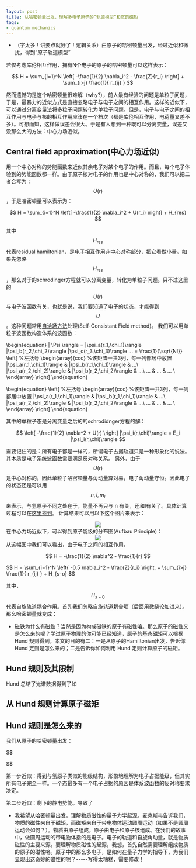 ```yaml
---
layout: post
title: 从哈密顿量出发，理解多电子原子的“轨道模型”和它的磁矩
tags: 
- quantum mechanics
---
```


* （字太多！讲要点就好了！逻辑关系）由原子的哈密顿量出发，经过近似和微扰，得到“原子轨道模型”

若仅考虑库伦相互作用，拥有N个电子的原子的哈密顿量可以这样表示：

$$
H = \sum_{i=1}^N \left[ -\frac{1}{2} \nabla_i^2 - \frac{Z}{r_i} \right] + \sum_{i>j} \frac{1}{ r_{ij} }
$$

然而遗憾的是这个哈密顿量很难解（why?），前人最有经验的问题是单粒子问题，于是，最暴力的近似方式是直接忽略电子与电子之间的相互作用。这样的近似下，可以通过分离变量法将多粒子问题转化为单粒子问题。但是，电子与电子之间的相互作用与电子与核的相互作用应该在一个档次（都是库伦相互作用，电荷量又差不多）。可想而知，这样做误差会很大。于是有人想到一种既可以分离变量，误差又没那么大的方法：中心力场近似。

## Central field approximation(中心力场近似)

用一个中心对称的势能函数来近似其余电子对某个电子的作用。而且，每个电子体验到的势能函数都一样。由于原子核对电子的作用也是中心对称的，我们可以把二者合写为：$$U(r)$$，于是哈密顿量可以表示为：

$$
H =  \sum_{i=1}^N \left[ -\frac{1}{2} \nabla_i^2 + U(r_i) \right] + H_{res}
$$

其中$$H_{res}$$ 代表residual hamiltonian，是电子相互作用非中心对称部分，把它看做小量。如果先忽略$$H_{res}$$，那么对于的schrodinger方程就可以分离变量，转化为单粒子问题。只不过这里的$$U(r)$$ 与电子波函数有关，也就是说，我们要知道了电子的状态，才能得到 $$U$$。这种问题常用[自洽场方法](http://zh.wikipedia.org/wiki/%E8%87%AA%E6%B4%BD%E5%9C%BA%E6%96%B9%E6%B3%95)处理(Self-Consistant Field method)。
我们可以用单粒子波函数构造体系的波函数：

\begin{equation}
| \Psi \rangle = |\psi_a(r_1,\chi_1)\rangle |\psi_b(r_2,\chi_2)\rangle |\psi_c(r_3,\chi_3)\rangle ... 
= \frac{1}{\sqrt{N!}} 
\left[             %左括号
  \begin{array}{ccc}   %该矩阵一共3列，每一列都居中放置
    |\psi_a(r_1,\chi_1)\rangle  & |\psi_b(r_1,\chi_1)\rangle  & ...\\ 
    |\psi_a(r_2,\chi_2)\rangle  & |\psi_b(r_2,\chi_2)\rangle  & ...\\ 
    ...                         & ...                         & ... \\
  \end{array}
\right]
\end{equation}

\begin{equation}
\left[             %左括号
  \begin{array}{ccc}   %该矩阵一共3列，每一列都居中放置
    |\psi_a(r_1,\chi_1)\rangle  & |\psi_b(r_1,\chi_1)\rangle  & ...\\ 
    |\psi_a(r_2,\chi_2)\rangle  & |\psi_b(r_2,\chi_2)\rangle  & ...\\ 
    ...                         & ...                         & ... \\
  \end{array}
\right]
\end{equation}

其中的单粒子态是分离变量之后的的schrodidnger方程的解：

$$
\left[ -\frac{1}{2} \nabla^2 + U(r) \right] |\psi_i(r,\chi)\rangle = E_i |\psi_i(r,\chi)\rangle
$$

需要记住的是：所有电子都是一样的，所谓电子占据轨道只是一种形象化的说法。其本质是电子系统波函数需要满足反对称关系。
另外，由于$$U(r)$$ 是中心对称的，因此单粒子哈密顿量与角动量算对易，电子角动量守恒。因此电子的状态还是可以用 $$n, l, m_l$$来表示，与氢原子不同之处在于，能量不再只与 n 有关，还和l有关了。具体计算过程可以在[这里找到]()。
计算结果可以用以下这个图片来表示：
<center><img src = '/public/blogfigure/2014-4-1.png'></img></center>
在中心力场近似下，可以得到原子能级的分布图(Aufbau Principle)：
<center><img src = '/public/blogfigure/2014-4-1-energy.png'></img></center>
从这幅图中我们可以看出，由于电子之间的相互作用，









$$
H =  -\frac{1}{2} \nabla^2 - \frac{1}{r}
$$








$$
H = \sum_{i=1}^N \left{ -0.5 \nabla_i^2 - \frac{Z}{r_i} \right. + \sum_{i>j} \frac{1}{ r_{ij} } + H_{s-o}
$$

其中，$$H_{s-0}$$ 代表自旋轨道耦合作用。首先我们忽略自旋轨道耦合项（后面用微绕论加进来）。那么哈密顿量就变成：























* 磁铁为什么有磁性？当然是因为构成磁铁的原子有磁性咯。那么原子的磁性又是怎么来的呢？学过原子物理的你可能已经知道，原子的基态磁矩可以根据 Hund 规则得到。本文的目的有二：一是从原子的Hamiltonian出发，告诉你 Hund 定则是怎么来的；二是告诉你如何利用 Hund 定则计算原子的磁矩。


## Hund 规则及其限制

Hund 总结了光谱数据得到了如

## 从 Hund 规则计算原子磁矩

## Hund 规则是怎么来的

我们从原子的哈密顿量出发：

$$

$$

第一步近似：得到与氢原子类似的能级结构，形象地理解为电子占据能级，但其实所有电子完全一样。一个态最多有一个电子占据的原因是体系波函数的反对称要求决定。

第二步近似：剩下的静电势能。导致了








* 我希望从哈密顿量出发，理解物质磁性的量子力学起源。麦克斯韦告诉我们，物质的磁性来自于磁矩，而磁矩来自于带电物体运动圆周运动（如果不是圆周运动会如何？）。物质由原子组成，原子由电子和原子核组成。在我们的故事中，做圆周运动的带电物体指的是电子。电子的轨道和自旋角动量，就是物质磁性的主要来源。要理解物质磁性的起源，我想，首先自然需要理解组成物质的原子的磁性咯。原子中的那么多电子，是如何在量子力学的指导下，为我们显现出这奇妙的磁性的呢？-----写得太糟糕，需要修改！



<script type="text/javascript" src="https://cdn.mathjax.org/mathjax/latest/MathJax.js?config=TeX-AMS_HTML"></script>